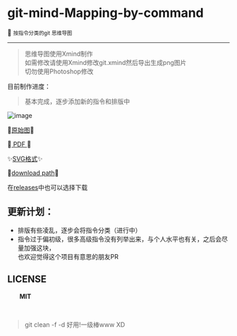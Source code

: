 # git-mind-Mapping-by-command
:notebook: <small> 按指令分类的git 思维导图</small>
<hr/>

> 思维导图使用Xmind制作<br>
> 如需修改请使用Xmind修改git.xmind然后导出生成png图片<br>
> 切勿使用Photoshop修改


目前制作进度：
> 基本完成，逐步添加新的指令和排版中

![image](https://github.com/Kuri-su/gitMindmap-by-command/blob/master/Git%20V2.7.4.png "showPNG")<br/>

:star2:[原始图](https://raw.githubusercontent.com/Kuri-su/gitMindmap-by-command/master/Git%20V2.7.4.png "pic" ):star2:
 
:sparkling_heart:[ PDF ](https://github.com/Kuri-su/gitMindmap-by-command/blob/master/Git%20V2.7.4.pdf "pdf" ):sparkling_heart:

:sparkles:[SVG格式](https://github.com/Kuri-su/gitMindmap-by-command/blob/master/Git%20V2.7.4.svg "svg" ):sparkles:

:bath:[download path](https://github.com/Kuri-su/gitMindmap-by-command/archive/v0.1.tar.gz "download path" ):bath:

在[releases](https://github.com/Kuri-su/gitMindmap-by-command/releases)中也可以选择下载
## 更新计划：
* 排版有些凌乱，逐步会将指令分类（进行中）
* 指令过于偏初级，很多高级指令没有列举出来，与个人水平也有关，之后会尽量加强这块，<br>也欢迎觉得这个项目有意思的朋友PR

## LICENSE
&nbsp;&nbsp;&nbsp;&nbsp;&nbsp;&nbsp;&nbsp;<b>MIT</b>

<br/>

> git clean -f -d 好用!一级棒www XD
